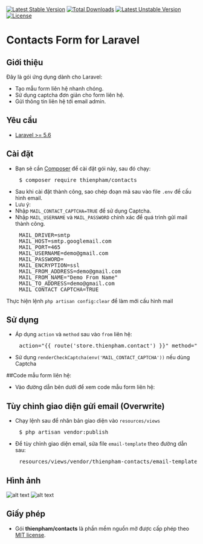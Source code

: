 [![Latest Stable Version](https://poser.pugx.org/thienpham/contacts/v/stable)](https://packagist.org/packages/thienpham/contacts)
[![Total Downloads](https://poser.pugx.org/thienpham/contacts/downloads)](https://packagist.org/packages/thienpham/contacts)
[![Latest Unstable Version](https://poser.pugx.org/thienpham/contacts/v/unstable)](https://packagist.org/packages/thienpham/contacts)
[![License](https://poser.pugx.org/thienpham/contacts/license)](https://packagist.org/packages/thienpham/contacts)

# Contacts Form for Laravel

## Giới thiệu
Đây là gói ứng dụng dành cho Laravel:
- Tạo mẫu form liên hệ nhanh chóng.
- Sử dụng captcha đơn giản cho form liên hệ.
- Gửi thông tin liên hệ tới email admin.

## Yêu cầu
- [Laravel >= 5.6](https://laravel.com/docs/5.6/installation)

## Cài đặt
- Bạn sẽ cần [Composer](https://getcomposer.org/) để cài đặt gói này, sau đó chạy:
<pre>
    $ composer require thienpham/contacts
</pre>
- Sau khi cài đặt thành công, sao chép đoạn mã sau vào file `.env` để cấu hình email.
- Lưu ý:
- Nhập `MAIL_CONTACT_CAPTCHA=TRUE` để sử dụng Captcha.
- Nhập `MAIL_USERNAME` và `MAIL_PASSWORD` chính xác để quá trình gửi mail thành công.
<pre>
    MAIL_DRIVER=smtp
    MAIL_HOST=smtp.googlemail.com
    MAIL_PORT=465
    MAIL_USERNAME=demo@gmail.com
    MAIL_PASSWORD=
    MAIL_ENCRYPTION=ssl
    MAIL_FROM_ADDRESS=demo@gmail.com
    MAIL_FROM_NAME="Demo From Name"
    MAIL_TO_ADDRESS=demo@gmail.com
    MAIL_CONTACT_CAPTCHA=TRUE
</pre>
Thực hiện lệnh `php artisan config:clear` để làm mới cấu hình mail

## Sử dụng
- Áp dụng `action` và `method` sau vào `from` liên hệ:
<pre>
    action="{{ route('store.thienpham.contact') }}" method="post"
</pre>
- Sử dụng `renderCheckCaptcha(env('MAIL_CONTACT_CAPTCHA'))` nếu dùng Captcha

##Code mẫu form liên hệ:
- Vào đường dẫn bên dưới để xem code mẫu form liên hệ:

## Tùy chỉnh giao diện gửi email (Overwrite)
- Chạy lệnh sau để nhân bản giao diện vào `resources/views`
<pre>
    $ php artisan vendor:publish
</pre>
- Để tùy chỉnh giao diện email, sửa file `email-template` theo đường dẫn sau:
<pre>
    resources/views/vendor/thienpham-contacts/email-template.blade.php
</pre>

## Hình ảnh
![alt text](https://uphinhnhanh.com/images/2018/07/14/AnhchupManhinh2018-07-14luc08.30.35.png "thienpham/contacts")
![alt text](https://uphinhnhanh.com/images/2018/07/14/AnhchupManhinh2018-07-14luc08.30.35.png "thienpham/contacts")

## Giấy phép
- Gói **thienpham/contacts** là phần mềm nguồn mở được cấp phép theo [MIT license](https://opensource.org/licenses/MIT).
